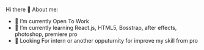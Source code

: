 Hi there 👋
About me:

- 🔭 I’m currently Open To Work
- 🌱 I’m currently learning React.js, HTML5, Bosstrap, after effects, photoshop, premiere pro
- 💬 Looking For intern or another opputurnity for improve my skill from pro
